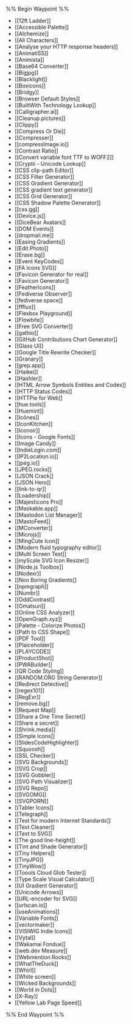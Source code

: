 %% Begin Waypoint %%
- [[12ft Ladder]]
- [[Accessible Palette]]
- [[Alchemize]]
- [[All Characters]]
- [[Analyse your HTTP response headers]]
- [[AnimatiSS]]
- [[Animista]]
- [[Base64 Converter]]
- [[Bigjpg]]
- [[Blacklight]]
- [[Boxicons]]
- [[Bridgy]]
- [[Browser Default Styles]]
- [[BuiltWith Technology Lookup]]
- [[Calligrapher.ai]]
- [[Cleanup.pictures]]
- [[Clippy]]
- [[Compress Or Die]]
- [[Compresser]]
- [[compressImage.io]]
- [[Contrast Ratio]]
- [[Convert variable font TTF to WOFF2]]
- [[Cryptii - Unicode Lookup]]
- [[CSS clip-path Editor]]
- [[CSS Filter Generator]]
- [[CSS Gradient Generator]]
- [[CSS gradient text generator]]
- [[CSS Grid Generator]]
- [[CSS Shadow Palette Generator]]
- [[css.gg]]
- [[Device.js]]
- [[DiceBear Avatars]]
- [[DOM Events]]
- [[dropmail.me]]
- [[Easing Gradients]]
- [[Edit.Photo]]
- [[Erase.bg]]
- [[Event KeyCodes]]
- [[FA Icons SVG]]
- [[Favicon Generator for real]]
- [[Favicon Generator]]
- [[FeatherIcons]]
- [[Fediverse Observer]]
- [[fediverse.space]]
- [[ffflux]]
- [[Flexbox Playground]]
- [[Flowbite]]
- [[Free SVG Converter]]
- [[gathio]]
- [[GitHub Contributions Chart Generator]]
- [[Glass UI]]
- [[Google Title Rewrite Checker]]
- [[Granary]]
- [[grep.app]]
- [[Haikei]]
- [[Hashler]]
- [[HTML Arrow Symbols Entities and Codes]]
- [[HTTP Status Codes]]
- [[HTTPie for Web]]
- [[hue.tools]]
- [[Huemint]]
- [[Icônes]]
- [[IconKitchen]]
- [[Iconoir]]
- [[Icons - Google Fonts]]
- [[Image Candy]]
- [[IndieLogin.com]]
- [[IP2Location.io]]
- [[jpeg.io]]
- [[JPEG.rocks]]
- [[JSON Crack]]
- [[JSON Hero]]
- [[link-to-qr]]
- [[Loadership]]
- [[Majesticons Pro]]
- [[Maskable.app]]
- [[Mastodon List Manager]]
- [[MastoFeed]]
- [[MConverter]]
- [[Microjs]]
- [[MingCute Icon]]
- [[Modern fluid typography editor]]
- [[Multi Screen Test]]
- [[myScale SVG Icon Resizer]]
- [[Node.js Toolbox]]
- [[Nodexr]]
- [[Non Boring Gradients]]
- [[npmgraph]]
- [[Numbr]]
- [[OddContrast]]
- [[Omatsuri]]
- [[Online CSS Analyzer]]
- [[OpenGraph.xyz]]
- [[Palette - Colorize Photos]]
- [[Path to CSS Shape]]
- [[PDF Tool]]
- [[Plaiceholder]]
- [[PLAYCODE]]
- [[ProductShot]]
- [[PWABuilder]]
- [[QR Code Styling]]
- [[RANDOM.ORG String Generator]]
- [[Redirect Detective]]
- [[regex101]]
- [[RegExr]]
- [[remove.bg]]
- [[Request Map]]
- [[Share a One Time Secret]]
- [[Share a secret]]
- [[Shrink.media]]
- [[Simple Icons]]
- [[SlidesCodeHighlighter]]
- [[Squoosh]]
- [[SSL Checker]]
- [[SVG Backgrounds]]
- [[SVG Crop]]
- [[SVG Gobbler]]
- [[SVG Path Visualizer]]
- [[SVG Repo]]
- [[SVGOMG]]
- [[SVGPORN]]
- [[Tabler Icons]]
- [[Telegraph]]
- [[Test for modern Internet Standards]]
- [[Text Cleaner]]
- [[Text to SVG]]
- [[The good line-height]]
- [[Tint and Shade Generator]]
- [[Tiny Helpers]]
- [[TinyJPG]]
- [[TinyWow]]
- [[Toools Cloud Glob Tester]]
- [[Type Scale Visual Calculator]]
- [[UI Gradient Generator]]
- [[Unicode Arrows]]
- [[URL-encoder for SVG]]
- [[urlscan.io]]
- [[useAnimations]]
- [[Variable Fonts]]
- [[vectormaker]]
- [[VISIWIG Indie Icons]]
- [[Vytal]]
- [[Wakamai Fondue]]
- [[web.dev Measure]]
- [[Webmention Rocks]]
- [[WhatTheDuck]]
- [[Whirl]]
- [[White screen]]
- [[Wicked Backgrounds]]
- [[World in Dots]]
- [[X-Ray]]
- [[Yellow Lab Page Speed]]

%% End Waypoint %%
